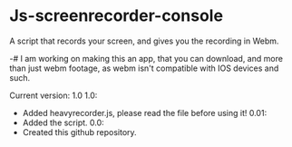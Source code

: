 # Js-screenrecorder-console
A script that records your screen, and gives you the recording in Webm.

-# I am working on making this an app, that you can download, and more than just webm footage, as webm isn't compatible with IOS devices and such. 

Current version: 1.0
1.0:
- Added heavyrecorder.js, please read the file before using it!
0.01:
- Added the script.
0.0:
- Created this github repository.
